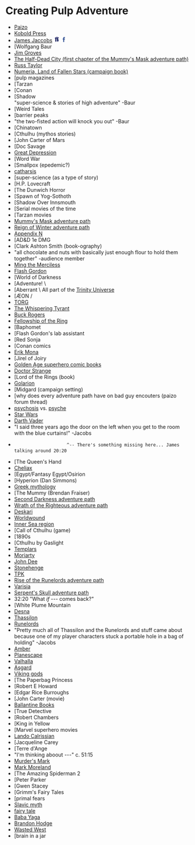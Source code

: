 
Creating Pulp Adventure
=======================

- [Paizo](http://paizo.com)  
- [Kobold Press](http://www.koboldquarterly.com/)  
- [James Jaccobs](http://bigfootcountryblog.blogspot.com/)
[<img src="img/paizo-32x32.png" height=16 width="16" />](http://paizo.com/people/JamesJacobs)
[<img src="img/facebook-32x32.png" height=16 width="16" />](https://www.facebook.com/james.jacobs.357)  
- [Wolfgang Baur  
- [Jim Groves](http://pathfinderwiki.com/wiki/Jim_Groves)  
- [The Half-Dead City (first chapter of the Mummy's Mask adventure path)](http://pathfinderwiki.com/wiki/The_Half-Dead_City)  
- [Russ Taylor](http://pathfinderwiki.com/wiki/Russ_Taylor)  
- [Numeria, Land of Fallen Stars (campaign book)](http://pathfinderwiki.com/wiki/Numeria,_Land_of_Fallen_Stars)  
- [pulp magazines  
- [Tarzan  
- [Conan  
- [Shadow  
"super-science & stories of high adventure" -Baur  
- [Weird Tales  
- [barrier peaks  
- "the two-fisted action will knock you out" -Baur  
- [Chinatown  
- [Cthulhu (mythos stories)  
- [John Carter of Mars  
- [Doc Savage  
- [Great Depression](https://en.wikipedia.org/wiki/Great_Depression)  
- [Word War  
- [Smallpox (epedemic?)  
- [catharsis](https://en.wikipedia.org/wiki/Catharsis)  
- [super-science (as a type of story)  
- [H.P. Lovecraft  
- [The Dunwich Horror  
- [Spawn of Yog-Sothoth  
- [Shadow Over Innsmouth  
- [Serial movies of the time  
- [Tarzan movies  
- [Mummy's Mask adventure path](http://pathfinderwiki.com/wiki/Mummy%27s_Mask_Adventure_Path)  
- [Reign of Winter adventure path](http://pathfinderwiki.com/wiki/Reign_of_Winter) 
- [Appendix N](appendix_n.htm)  
- [AD&D 1e DMG  
- [Clark Ashton Smith (book-ography)  
- "all chocolate and nuts with basically just enough flour to hold them together" -audience member  
- [Ming the Merciless](https://en.wikipedia.org/wiki/Ming_the_Merciless)  
- [Flash Gordon](https://en.wikipedia.org/wiki/Flash_Gordon)  
- [World of Darkness  
- [Adventure! \
- [Aberrant    \ All part of the [Trinity Universe](http://whitewolf.wikia.com/wiki/Trinity_Universe)
- [ÆON         /
- [TORG](https://en.wikipedia.org/wiki/Torg)  
- [The Whispering Tyrant](http://pathfinderwiki.com/wiki/Whispering_Tyrant)  
- [Buck Rogers](https://en.wikipedia.org/wiki/Buck_Rogers)  
- [Fellowship of the Ring](http://lotr.wikia.com/wiki/Fellowship_of_the_Ring)  
- [Baphomet  
- [Flash Gordon's lab assistant  
- [Red Sonja  
- [Conan comics  
- [Erik Mona](http://pathfinderwiki.com/wiki/Erik_Mona)  
- [Jirel of Joiry  
- [Golden Age superhero comic books](https://en.wikipedia.org/wiki/Golden_Age_of_Comic_Books)  
- [Doctor Strange](http://marvel.wikia.com/Stephen_Strange_(Earth-616))  
- [Lord of the Rings (book)  
- [Golarion](http://pathfinderwiki.com/wiki/Golarion)  
- [Midgard (campaign setting)  
- [why does every adventure path have on bad guy encouters (paizo forum thread)  
- [psychosis](https://en.wikipedia.org/wiki/Psycosis) vs. [psyche](https://en.wikipedia.org/wiki/Psyche_(psychology))  
- [Star Wars](https://en.wikipedia.org/wiki/Star_Wars)  
- [Darth Vader](http://starwars.wikia.com/wiki/Darth_Vader#A_fateful_choice)  
- "I said three years ago    the door on the left when you get to the room with the blue curtains!" -Jacobs
-                         ^-- There's something missing here... James talking around 20:20
- [The Queen's Hand  
- [Cheliax](http://pathfinderwiki.com/wiki/Cheliax)  
- [Egypt/Fantasy Egypt/Osirion  
- [Hyperion (Dan Simmons)  
- [Greek mythology](https://en.wikipedia.org/wiki/Greek_mythology)  
- [The Mummy (Brendan Fraiser)  
- [Second Darkness adventure path](http://pathfinderwiki.com/wiki/Second_Darkness)  
- [Wrath of the Righteous adventure path](http://pathfinderwiki.com/wiki/Wrath_of_the_Righteous)  
- [Deskari](http://pathfinderwiki.com/wiki/Deskari)  
- [Worldwound](http://pathfinderwiki.com/wiki/Worldwound)  
- [Inner Sea region](http://pathfinderwiki.com/wiki/Inner_Sea_region)  
- [Call of Cthulhu (game)  
- [1890s  
- [Cthulhu by Gaslight  
- [Templars](https://en.wikipedia.org/wiki/Templars)  
- [Moriarty](https://en.wikipedia.org/wiki/Professor_Moriarty)  
- [John Dee](https://en.wikipedia.org/wiki/John_Dee)  
- [Stonehenge](https://en.wikipedia.org/wiki/Stonehenge)  
- [TPK](https://en.wikipedia.org/wiki/Total_party_kill)  
- [Rise of the Runelords adventure path](http://pathfinderwiki.com/wiki/Rise_of_the_Runelords)  
- [Varisia](http://pathfinderwiki.com/wiki/Varisia)  
- [Serpent's Skull adventure path](http://pathfinderwiki.com/wiki/Serpent%27s_Skull_(adventure_path))  
- 32:20 "What *if* --- comes back?"
- [White Plume Mountain  
- [Desna](http://pathfinderwiki.com/wiki/Desna)  
- [Thassilon](http://pathfinderwiki.com/wiki/Thassilon)  
- [Runelords](http://pathfinderwiki.com/wiki/Runelords)  
- "Pretty much all of Thassilon and the Runelords and stuff came about because one of my player characters stuck a portable hole in a bag of holding" -Jacobs  
- [Amber](https://en.wikipedia.org/wiki/Amber_Diceless_Roleplaying_Game)  
- [Planescape](https://en.wikipedia.org/wiki/Planescape)  
- [Valhalla](https://en.wikipedia.org/wiki/Valhalla)  
- [Asgard](https://en.wikipedia.org/wiki/Asgard)  
- [Viking gods](https://en.wikipedia.org/wiki/%C3%86sir)  
- [The Paperbag Princess  
- [Robert E Howard  
- [Edgar Rice Burroughs  
- [John Carter (movie)  
- [Ballantine Books](https://en.wikipedia.org/wiki/Ballantine_Books)  
- [True Detective  
- [Robert Chambers  
- [King in Yellow  
- [Marvel superhero movies  
- [Lando Calrissian](http://starwars.wikia.com/wiki/Lando_Calrissian)  
- [Jacqueline Carey  
- [Terre d'Ange  
- "I'm thinking aboout ---"  c. 51:15
- [Murder's Mark](http://pathfinderwiki.com/wiki/Murder%27s_Mark)  
- [Mark Moreland](http://pathfinderwiki.com/wiki/Mark_Moreland)  
- [The Amazing Spiderman 2  
- [Peter Parker  
- [Gwen Stacey  
- [Grimm's Fairy Tales  
- [primal fears  
- [Slavic myth](https://en.wikipedia.org/wiki/Slavic_mythology)  
- [fairy tale](https://en.wikipedia.org/wiki/Fairy_tale)  
- [Baba Yaga](https://en.wikipedia.org/wiki/Baba_yaga)  
- [Brandon Hodge](http://pathfinderwiki.com/wiki/Brandon_Hodge)  
- [Wasted West](http://paizo.com/products/btpy8x5y/discuss?Players-Guide-to-the-Wasted-West)  
- [brain in a jar  





















